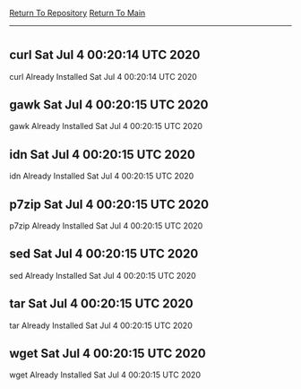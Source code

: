 [Return To Repository](https://github.com/deathbybandaid/piholeparser/)
[Return To Main](https://github.com/deathbybandaid/piholeparser/blob/master/RecentRunLogs/Mainlog.md)
____________________________________
# 
## curl Sat Jul  4 00:20:14 UTC 2020
curl Already Installed Sat Jul  4 00:20:14 UTC 2020
## gawk Sat Jul  4 00:20:15 UTC 2020
gawk Already Installed Sat Jul  4 00:20:15 UTC 2020
## idn Sat Jul  4 00:20:15 UTC 2020
idn Already Installed Sat Jul  4 00:20:15 UTC 2020
## p7zip Sat Jul  4 00:20:15 UTC 2020
p7zip Already Installed Sat Jul  4 00:20:15 UTC 2020
## sed Sat Jul  4 00:20:15 UTC 2020
sed Already Installed Sat Jul  4 00:20:15 UTC 2020
## tar Sat Jul  4 00:20:15 UTC 2020
tar Already Installed Sat Jul  4 00:20:15 UTC 2020
## wget Sat Jul  4 00:20:15 UTC 2020
wget Already Installed Sat Jul  4 00:20:15 UTC 2020
